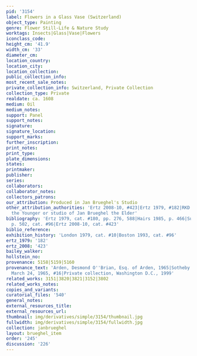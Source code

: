 ```yaml
---
pid: '3154'
label: Flowers in a Glass Vase (Switzerland)
object_type: Painting
genre: Flower Still-Life & Nature Study
worktags: Insects|Glass|Vase|Flowers
iconclass_code:
height_cm: '41.9'
width_cm: '33'
diameter_cm:
location_country:
location_city:
location_collection:
public_collection_info:
most_recent_sale_notes:
private_collection_info: Switzerland, Private Collection
collection_type: Private
realdate: ca. 1608
medium: Oil
medium_notes:
support: Panel
support_notes:
signature:
signature_location:
support_marks:
further_inscription:
print_notes:
print_type:
plate_dimensions:
states:
printmaker:
publisher:
series:
collaborators:
collaborator_notes:
collectors_patrons:
our_attribution: Produced in Jan Brueghel's Studio
other_attribution_authorities: 'Ertz 2008-10, #423|Ertz 1979, #182|RKD as Jan Brueghel
  the Younger or studio of Jan Brueghel the Elder'
bibliography: 'Ertz 1979, cat. #180, pp. 276, 588|Hairs 1985, p. 466|Sutton 1993,
  p. 502, cat. #96|Ertz 2008-10, cat. #423'
biblio_reference:
exhibition_history: 'London 1979, cat. #10|Boston 1993, cat. #96'
ertz_1979: '182'
ertz_2008: '423'
bailey_walker:
hollstein_no:
provenance: 5158|5159|5160
provenance_text: 'Arden, Desmond O''Brian, Esq. of Arden, 1965|Sotheby''s, London,
  March 24, 1965, #16|Private collection, Washington D.C., 1999'
related_works: 3151|3820|3821|3152|3802
related_works_notes:
copies_and_variants:
curatorial_files: '540'
general_notes:
external_resources_title:
external_resources_url:
thumbnail: img/derivatives/simple/3154/thumbnail.jpg
fullwidth: img/derivatives/simple/3154/fullwidth.jpg
collection: janbrueghel
layout: brueghel_item
order: '245'
discussion: '226'
---
```

